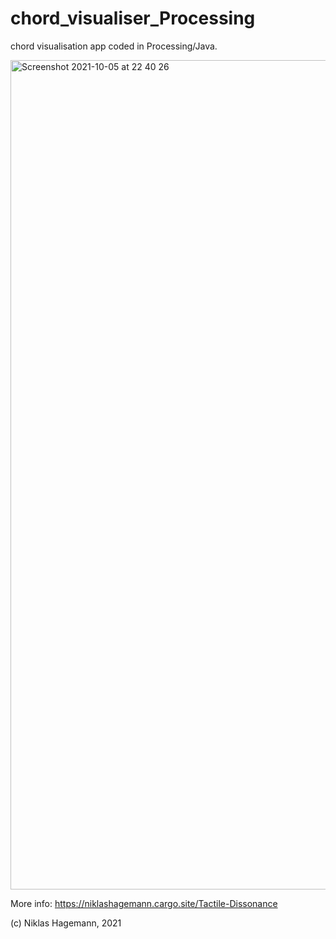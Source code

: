 # chord_visualiser_Processing
chord visualisation app coded in Processing/Java.

<img width="1327" alt="Screenshot 2021-10-05 at 22 40 26" src="https://user-images.githubusercontent.com/16756276/136099407-16569820-42d5-4293-9ab9-f7d93b7128a1.png">

More info: https://niklashagemann.cargo.site/Tactile-Dissonance

(c) Niklas Hagemann, 2021
